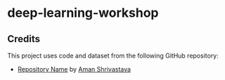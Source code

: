 # deep-learning-workshop

## Credits

This project uses code and dataset from the following GitHub repository:

- [Repository Name](https://github.com/4m4n5/the-seinfeld-chronicles) by [Aman Shrivastava](https://github.com/4m4n5)
